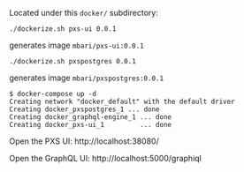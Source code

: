 Located under this `docker/` subdirectory:

```
./dockerize.sh pxs-ui 0.0.1
```
generates image `mbari/pxs-ui:0.0.1`

```
./dockerize.sh pxspostgres 0.0.1
```
generates image `mbari/pxspostgres:0.0.1`


```
$ docker-compose up -d
Creating network "docker_default" with the default driver
Creating docker_pxspostgres_1 ... done
Creating docker_graphql-engine_1 ... done
Creating docker_pxs-ui_1         ... done
```

Open the PXS UI: http://localhost:38080/

Open the GraphQL UI: http://localhost:5000/graphiql
